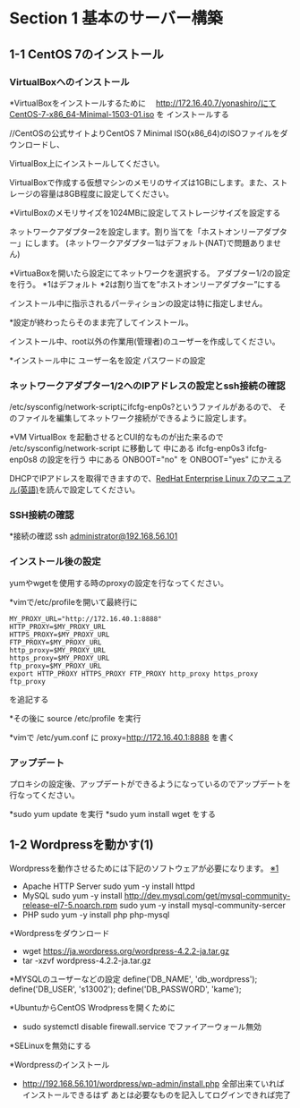 # Section 1 基本のサーバー構築

## 1-1 CentOS 7のインストール

### VirtualBoxへのインストール

*VirtualBoxをインストールするために
　http://172.16.40.7/yonashiro/にてCentOS-7-x86_64-Minimal-1503-01.iso を
インストールする


//CentOSの公式サイトよりCentOS 7 Minimal ISO(x86_64)のISOファイルをダウンロードし、

VirtualBox上にインストールしてください。

VirtualBoxで作成する仮想マシンのメモリのサイズは1GBにします。また、ストレージの容量は8GB程度に設定してください。

*VirtulBoxのメモリサイズを1024MBに設定してストレージサイズを設定する

ネットワークアダプター2を設定します。割り当てを「ホストオンリーアダプター」にします。
(ネットワークアダプター1はデフォルト(NAT)で問題ありません)

*VirtuaBoxを開いたら設定にてネットワークを選択する。
 アダプター1/2の設定を行う。
	*1はデフォルト
	*2は割り当てを”ホストオンリーアダプター”にする

インストール中に指示されるパーティションの設定は特に指定しません。

*設定が終わったらそのまま完了してインストール。

インストール中、root以外の作業用(管理者)のユーザーを作成してください。

*インストール中に
	ユーザー名を設定
	パスワードの設定

### ネットワークアダプター1/2へのIPアドレスの設定とssh接続の確認

/etc/sysconfig/network-scriptにifcfg-enp0s?というファイルがあるので、
そのファイルを編集してネットワーク接続ができるように設定します。

*VM VirtualBox を起動させるとCUI的なものが出た来るので
	/etc/sysconfig/network-script に移動して
 中にある
	ifcfg-enp0s3 ifcfg-enp0s8 の設定を行う
 中にある ONBOOT="no" を ONBOOT="yes" にかえる
 

DHCPでIPアドレスを取得できますので、[RedHat Enterprise Linux 7のマニュアル(英語)](https://access.redhat.com/documentation/en-US/Red_Hat_Enterprise_Linux/7/html-single/Networking_Guide/index.html#sec-Configuring_a_Network_Interface_Using_ifcg_Files)を読んで設定してください。

### SSH接続の確認

*接続の確認
 ssh administrator@192.168.56.101


### インストール後の設定

yumやwgetを使用する時のproxyの設定を行なってください。

*vimで/etc/profileを開いて最終行に

    MY_PROXY_URL="http://172.16.40.1:8888"
    HTTP_PROXY=$MY_PROXY_URL
    HTTPS_PROXY=$MY_PROXY_URL
    FTP_PROXY=$MY_PROXY_URL
    http_proxy=$MY_PROXY_URL
    https_proxy=$MY_PROXY_URL
    ftp_proxy=$MY_PROXY_URL
    export HTTP_PROXY HTTPS_PROXY FTP_PROXY http_proxy https_proxy ftp_proxy

を追記する

*その後に
 source /etc/profile
 を実行

*vimで /etc/yum.conf に
 proxy=http://172.16.40.1:8888 を書く

### アップデート

プロキシの設定後、アップデートができるようになっているのでアップデートを行なってください。

*sudo yum update を実行
*sudo yum install wget をする

## 1-2 Wordpressを動かす(1)

Wordpressを動作させるためには下記のソフトウェアが必要になります。 [※1](#LAMP)

* Apache HTTP Server
	sudo yum -y install httpd
* MySQL
	sudo yum -y install http://dev.mysql.com/get/mysql-community-release-el7-5.noarch.rpm
	sudo yum -y install mysql-community-sercer
* PHP
	sudo yum -y install php php-mysql

*Wordpressをダウンロード
 - wget https://ja.wordpress.org/wordpress-4.2.2-ja.tar.gz
 - tar -xzvf wordpress-4.2.2-ja.tar.gz

*MYSQLのユーザーなどの設定
 define('DB_NAME', 'db_wordpress');
 define('DB_USER', 's13002');
 define('DB_PASSWORD', 'kame');

*UbuntuからCentOS Wrodpressを開くために
 - sudo systemctl disable firewall.service 
 でファイアーウォール無効

*SELinuxを無効にする

*Wordpressのインストール
 - http://192.168.56.101/wordpress/wp-admin/install.php
 全部出来ていればインストールできるはず
 あとは必要なものを記入してログインできれば完了
